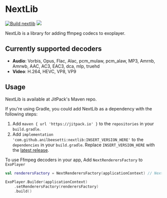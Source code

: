 # NextLib

[![Build nextlib](https://github.com/anilbeesetti/nextlib/actions/workflows/build.yaml/badge.svg)](https://github.com/anilbeesetti/nextlib/actions/workflows/build.yaml) [![](https://jitpack.io/v/anilbeesetti/nextlib.svg)](https://jitpack.io/#anilbeesetti/nextlib)

NextLib is a library for adding ffmpeg codecs to exoplayer.

## Currently supported decoders
- **Audio**: Vorbis, Opus, Flac, Alac, pcm_mulaw, pcm_alaw, MP3, Amrnb, Amrwb, AAC, AC3, EAC3, dca, mlp, truehd
- **Video**: H.264, HEVC, VP8, VP9

## Usage

NextLib is available at JitPack's Maven repo.

If you're using Gradle, you could add NextLib as a dependency with the following steps:

1. Add `maven { url 'https://jitpack.io' }` to the `repositories` in your `build.gradle`.
2. Add `implementation 'com.github.anilbeesetti:nextlib:INSERT_VERSION_HERE'` to the `dependencies` in your `build.gradle`. Replace `INSERT_VERSION_HERE` with the [latest release](https://github.com/anilbeesetti/nextlib/releases/latest).

To use Ffmpeg decoders in your app, Add `NextRenderersFactory` to `ExoPlayer`
```kotlin
val renderersFactory = NextRenderersFactory(applicationContext) // NextRenderersFactory is one to one compatible with DefaultRenderersFactory

ExoPlayer.Builder(applicationContext)
    .setRenderersFactory(renderersFactory)
    .build()
```
